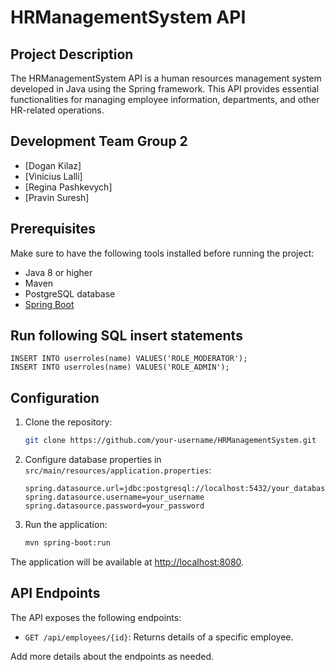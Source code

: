 # HRManagementSystem API

## Project Description

The HRManagementSystem API is a human resources management system developed in Java using the Spring framework. This API provides essential functionalities for managing employee information, departments, and other HR-related operations.

## Development Team Group 2

- [Dogan Kilaz]
- [Vinicius Lalli]
- [Regina Pashkevych]
- [Pravin Suresh]

## Prerequisites

Make sure to have the following tools installed before running the project:

- Java 8 or higher
- Maven
- PostgreSQL database
- [Spring Boot](https://spring.io/projects/spring-boot)

## Run following SQL insert statements
```
INSERT INTO userroles(name) VALUES('ROLE_MODERATOR');
INSERT INTO userroles(name) VALUES('ROLE_ADMIN');
```

## Configuration

1. Clone the repository:

    ```bash
    git clone https://github.com/your-username/HRManagementSystem.git
    ```

2. Configure database properties in `src/main/resources/application.properties`:

    ```properties
    spring.datasource.url=jdbc:postgresql://localhost:5432/your_database
    spring.datasource.username=your_username
    spring.datasource.password=your_password
    ```

3. Run the application:

    ```bash
    mvn spring-boot:run
    ```

The application will be available at [http://localhost:8080](http://localhost:8080).

## API Endpoints

The API exposes the following endpoints:

- `GET /api/employees/{id}`: Returns details of a specific employee.


Add more details about the endpoints as needed.


